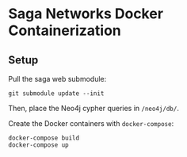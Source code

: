 # Saga Networks Docker Containerization

## Setup

Pull the saga web submodule:

```
git submodule update --init
```

Then, place the Neo4j cypher queries in `/neo4j/db/`.

Create the Docker containers with `docker-compose`:

```
docker-compose build
docker-compose up
```